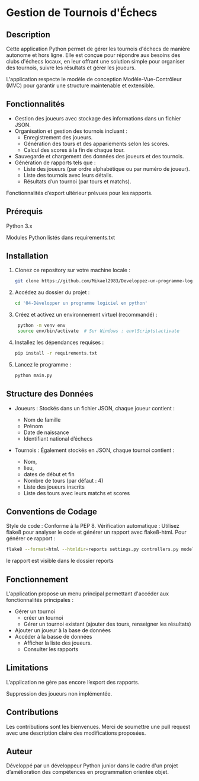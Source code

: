 # Gestion de Tournois d'Échecs

## Description

Cette application Python permet de gérer les tournois d'échecs de manière autonome et hors ligne. Elle est conçue pour répondre aux besoins des clubs d'échecs locaux, en leur offrant une solution simple pour organiser des tournois, suivre les résultats et gérer les joueurs.

L'application respecte le modèle de conception Modèle-Vue-Contrôleur (MVC) pour garantir une structure maintenable et extensible.

## Fonctionnalités

- Gestion des joueurs avec stockage des informations dans un fichier JSON.
- Organisation et gestion des tournois incluant :
  - Enregistrement des joueurs.
  - Génération des tours et des appariements selon les scores.
  - Calcul des scores à la fin de chaque tour.
- Sauvegarde et chargement des données des joueurs et des tournois.
- Génération de rapports tels que :
    - Liste des joueurs (par ordre alphabétique ou par numéro de joueur).
    - Liste des tournois avec leurs détails.
    - Résultats d’un tournoi (par tours et matchs).

Fonctionnalités d’export ultérieur prévues pour les rapports.

## Prérequis

Python 3.x

Modules Python listés dans requirements.txt

## Installation

1. Clonez ce repository sur votre machine locale :
   ```bash
   git clone https://github.com/Mikael2983/Developpez-un-programme-logiciel-en-Python.git

2. Accédez au dossier du projet :
   ```bash
   cd '04-Développer un programme logiciel en python'

3. Créez et activez un environnement virtuel (recommandé) :
   ```bash
    python -m venv env
    source env/bin/activate  # Sur Windows : env\Scripts\activate

4. Installez les dépendances requises :
   ```bash
   pip install -r requirements.txt

5. Lancez le programme :
   ```bash
   python main.py

## Structure des Données

- Joueurs : Stockés dans un fichier JSON, chaque joueur contient :
  - Nom de famille
  - Prénom
  - Date de naissance
  - Identifiant national d’échecs


- Tournois : Également stockés en JSON, chaque tournoi contient :
  - Nom, 
  - lieu, 
  - dates de début et fin
  - Nombre de tours (par défaut : 4)
  - Liste des joueurs inscrits
  - Liste des tours avec leurs matchs et scores

## Conventions de Codage

Style de code : Conforme à la PEP 8.
Vérification automatique : Utilisez flake8 pour analyser le code et générer un rapport avec flake8-html. 
Pour générer ce rapport :
   ```bash
   flake8 --format=html --htmldir=reports settings.py controllers.py models.py views.py main.py
```
le rapport est visible dans le dossier reports

## Fonctionnement

L'application propose un menu principal permettant d'accéder aux fonctionnalités principales :

- Gérer un tournoi
  - créer un tournoi
  - Gérer un tournoi existant (ajouter des tours, renseigner les résultats)
- Ajouter un joueur à la base de données
- Accéder à la basse de données
  - Afficher la liste des joueurs.
  - Consulter les rapports

## Limitations

L’application ne gère pas encore l’export des rapports.

Suppression des joueurs non implémentée.

## Contributions

Les contributions sont les bienvenues. Merci de soumettre une pull request avec une description claire des modifications proposées.

## Auteur

Développé par un développeur Python junior dans le cadre d'un projet d’amélioration des compétences en programmation orientée objet.


